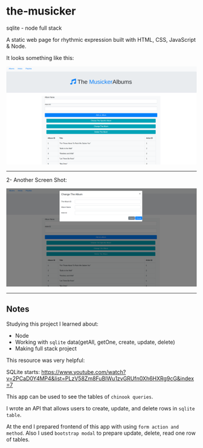 # the-musicker
sqlite - node full stack

A static web page for rhythmic expression built with HTML, CSS, JavaScript & Node.

It looks something like this:

[![the musicker screen shot](./musicker.png)](https://github.com/ayseakyol/the-musicker)

---
2- Another Screen Shot:

[![the musicker screen shot](./musicker2.png)](https://github.com/ayseakyol/the-musicker)

---

## Notes

Studying this project I learned about:

- Node
- Working with `sqlite` data(getAll, getOne, create, update, delete)
- Making full stack project

This resource was very helpful:

SQLite starts: https://www.youtube.com/watch?v=2PCaD0Y4MP4&list=PLzV58Zm8FuBIWu1zvGRUfn0Xh6HXRg9cG&index=7

This app can be used to see the tables of `chinook queries`.

I wrote an API that allows users to create, update, and delete rows in `sqlite table`.
  
At the end I prepared frontend of this app with using `form action and method`. Also I used `bootstrap modal` to prepare update, delete, read one row of tables.

